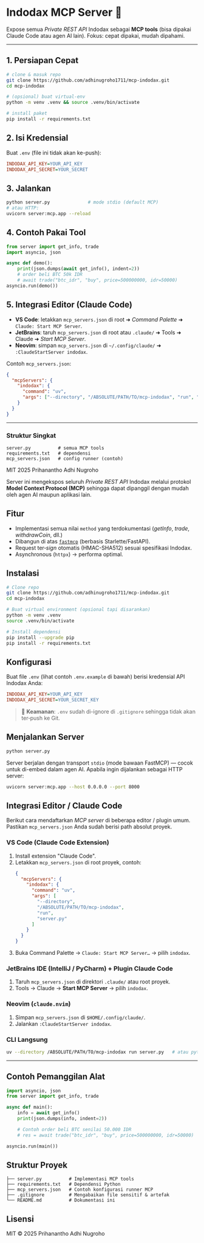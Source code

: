 # Indodax MCP Server 🚀

Expose semua *Private REST API* Indodax sebagai **MCP tools** (bisa dipakai Claude Code atau agen AI lain). Fokus: cepat dipakai, mudah dipahami.

---

## 1. Persiapan Cepat
```bash
# clone & masuk repo
git clone https://github.com/adhinugroho1711/mcp-indodax.git
cd mcp-indodax

# (opsional) buat virtual-env
python -m venv .venv && source .venv/bin/activate

# install paket
pip install -r requirements.txt
```

## 2. Isi Kredensial
Buat `.env` (file ini tidak akan ke-push):
```ini
INDODAX_API_KEY=YOUR_API_KEY
INDODAX_API_SECRET=YOUR_SECRET
```

## 3. Jalankan
```bash
python server.py              # mode stdio (default MCP)
# atau HTTP:
uvicorn server:mcp.app --reload
```

## 4. Contoh Pakai Tool
```python
from server import get_info, trade
import asyncio, json

async def demo():
    print(json.dumps(await get_info(), indent=2))
    # order beli BTC 50k IDR
    # await trade("btc_idr", "buy", price=500000000, idr=50000)
asyncio.run(demo())
```

## 5. Integrasi Editor (Claude Code)
- **VS Code**: letakkan `mcp_servers.json` di root ➜ *Command Palette* ➜ `Claude: Start MCP Server`.
- **JetBrains**: taruh `mcp_servers.json` di root atau `.claude/` ➜ Tools ➜ Claude ➜ *Start MCP Server*.
- **Neovim**: simpan `mcp_servers.json` di `~/.config/claude/` ➜ `:ClaudeStartServer indodax`.

Contoh `mcp_servers.json`:
```json
{
  "mcpServers": {
    "indodax": {
      "command": "uv",
      "args": ["--directory", "/ABSOLUTE/PATH/TO/mcp-indodax", "run", "server.py"]
    }
  }
}
```

---
### Struktur Singkat
```
server.py          # semua MCP tools
requirements.txt   # dependensi
mcp_servers.json   # config runner (contoh)
```

MIT 2025 Prihanantho Adhi Nugroho

Server ini mengekspos seluruh *Private REST API* Indodax melalui protokol **Model Context Protocol (MCP)** sehingga dapat dipanggil dengan mudah oleh agen AI maupun aplikasi lain.

## Fitur

- Implementasi semua nilai `method` yang terdokumentasi (*getInfo*, *trade*, *withdrawCoin*, dll.)
- Dibangun di atas [`fastmcp`](https://pypi.org/project/fastmcp/) (berbasis Starlette/FastAPI).
- Request ter‐*sign* otomatis (HMAC-SHA512) sesuai spesifikasi Indodax.
- Asynchronous (`httpx`) → performa optimal.

## Instalasi

```bash
# Clone repo
git clone https://github.com/adhinugroho1711/mcp-indodax.git
cd mcp-indodax

# Buat virtual environment (opsional tapi disarankan)
python -m venv .venv
source .venv/bin/activate

# Install dependensi
pip install --upgrade pip
pip install -r requirements.txt
```

## Konfigurasi

Buat file `.env` (lihat contoh `.env.example` di bawah) berisi kredensial API Indodax Anda:

```ini
INDODAX_API_KEY=YOUR_API_KEY
INDODAX_API_SECRET=YOUR_SECRET_KEY
```

> 📢 **Keamanan**: `.env` sudah di-ignore di `.gitignore` sehingga tidak akan ter‐push ke Git.

## Menjalankan Server

```bash
python server.py
```

Server berjalan dengan transport `stdio` (mode bawaan FastMCP) — cocok untuk di-embed dalam agen AI.  Apabila ingin dijalankan sebagai HTTP server:

```bash
uvicorn server:mcp.app --host 0.0.0.0 --port 8000
```

## Integrasi Editor / Claude Code

Berikut cara mendaftarkan *MCP server* di beberapa editor / plugin umum. Pastikan `mcp_servers.json` Anda sudah berisi path absolut proyek.

### VS Code (Claude Code Extension)
1. Install extension "Claude Code".
2. Letakkan `mcp_servers.json` di root proyek, contoh:
   ```json
   {
     "mcpServers": {
       "indodax": {
         "command": "uv",
         "args": [
           "--directory",
           "/ABSOLUTE/PATH/TO/mcp-indodax",
           "run",
           "server.py"
         ]
       }
     }
   }
   ```
3. Buka Command Palette → `Claude: Start MCP Server…` → pilih `indodax`.

### JetBrains IDE (IntelliJ / PyCharm) + Plugin Claude Code
1. Taruh `mcp_servers.json` di direktori `.claude/` atau root proyek.
2. Tools → Claude → **Start MCP Server** → pilih `indodax`.

### Neovim (`claude.nvim`)
1. Simpan `mcp_servers.json` di `$HOME/.config/claude/`.
2. Jalankan `:ClaudeStartServer indodax`.

### CLI Langsung
```bash
uv --directory /ABSOLUTE/PATH/TO/mcp-indodax run server.py   # atau python server.py
```

---

## Contoh Pemanggilan Alat

```python
import asyncio, json
from server import get_info, trade

async def main():
    info = await get_info()
    print(json.dumps(info, indent=2))

    # Contoh order beli BTC senilai 50.000 IDR
    # res = await trade("btc_idr", "buy", price=500000000, idr=50000)

asyncio.run(main())
```

## Struktur Proyek

```
├── server.py          # Implementasi MCP tools
├── requirements.txt   # Dependensi Python
├── mcp_servers.json   # Contoh konfigurasi runner MCP
├── .gitignore         # Mengabaikan file sensitif & artefak
└── README.md          # Dokumentasi ini
```

## Lisensi

MIT © 2025 Prihanantho Adhi Nugroho
